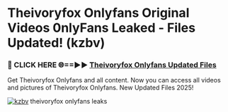 # Theivoryfox Onlyfans Original Videos 0nlyFans Leaked - Files Updated! (kzbv)

<h3>🔴 CLICK HERE 🌐==►► <a href="https://best4dudes.click/HH4t6V" rel="nofollow">Theivoryfox Onlyfans Updated Files</a></h3>

Get Theivoryfox Onlyfans and all content. Now you can access all videos and pictures of Theivoryfox Onlyfans. New Updated Files 2025!

[![kzbv](https://github.com/user-attachments/assets/8c521d6e-e6e3-4a75-9320-d58ab9d79d5b)](https://best4dudes.click/HH4t6V)
theivoryfox onlyfans leaks